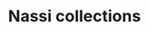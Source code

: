 ---
title: "Nassi collections"
url: /thiruvananthapuram/nassi-collections-vamanapuram-panchayath-office/
shop: shop
---